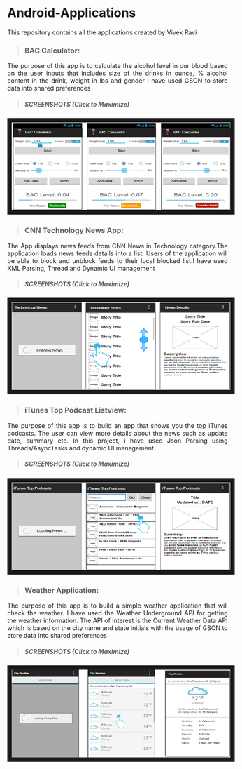 # Android-Applications
This repository contains all the applications created by Vivek Ravi

> ### BAC Calculator:
<p align="justify">The purpose of this app is to calculate the alcohol level in our blood based on the user inputs 
that includes size of the drinks in ounce, % alcohol content in the drink, weight in lbs and gender
I have used GSON to store data into shared preferences</p>

> ##### SCREENSHOTS (Click to Maximize)

<a href="https://github.com/vivekravi123/Android-Applications/blob/master/BACCalculator/screenshots/BACimage.png" target="_blank">
<img src="https://github.com/vivekravi123/Android-Applications/blob/master/BACCalculator/screenshots/BACimage.png" 
alt="IMAGE ALT TEXT HERE" width="500" height="200" border="10" /></a>
 
 > ### CNN Technology News App:
<p align="justify">The App displays news feeds from CNN News in Technology category.The application loads news feeds details into a list. Users of the application will be able to block and unblock feeds to their local blocked list.I have used XML Parsing, Thread and Dynamic UI management </p>

> ##### SCREENSHOTS (Click to Maximize)

<a href="https://github.com/vivekravi123/Android-Applications/blob/master/CNNTechnologyNewsApp/screenshots/CNNimage.png" target="_blank">
<img src="https://github.com/vivekravi123/Android-Applications/blob/master/CNNTechnologyNewsApp/screenshots/CNNimage.png" 
alt="IMAGE ALT TEXT HERE" width="500" height="200" border="10" /></a>

> ### iTunes Top Podcast Listview:

<p align="justify">The purpose of this app is to build an app that shows you the top iTunes podcasts. The user can view more details about the news such as update date, summary etc. In this project, i have used Json Parsing using Threads/AsyncTasks and dynamic UI management.</p>

> ##### SCREENSHOTS (Click to Maximize)

<a href="https://github.com/vivekravi123/Android-Applications/blob/master/iTunesTopPodcastListview/screenshot/iTunesTopPodcastimage.png" target="_blank">
<img src="https://github.com/vivekravi123/Android-Applications/blob/master/iTunesTopPodcastListview/screenshot/iTunesTopPodcastimage.png" 
alt="IMAGE ALT TEXT HERE" width="500" height="200" border="10" /></a>

> ### Weather Application:

<p align="justify">The purpose of this app is to build a simple weather application that will check the
weather. I have used the Weather Underground API for getting the weather information. The
API of interest is the Current Weather Data API which is based on the city name and
state initials with the usage of GSON to store data into shared preferences</p>

> ##### SCREENSHOTS (Click to Maximize)

<a href="https://github.com/vivekravi123/Android-Applications/blob/master/WeatherApp/screenshot/weatherimage.png" target="_blank">
<img src="https://github.com/vivekravi123/Android-Applications/blob/master/WeatherApp/screenshot/weatherimage.png" 
alt="IMAGE ALT TEXT HERE" width="500" height="200" border="10" /></a>
